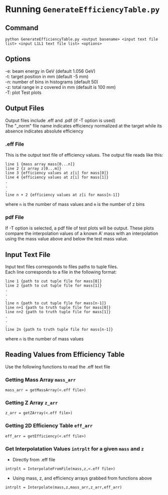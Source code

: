 # Running `GenerateEfficiencyTable.py`

## Command

```
python GenerateEfficiencyTable.py <output basename> <input text file list> <input L1L1 text file list> <options>
```

## Options

-e: beam energy in GeV (default 1.056 GeV)  
-t: target position in mm (default -5 mm)  
-n: number of bins in histograms (default 50)  
-z: total range in z covered in mm (default is 100 mm)  
-T: plot Test plots  

## Output Files

Output files include <output basename>.eff and <output basename>.pdf (if -T option is used)  
The "_norm" file name indicates efficiency normalized at the target while its absence indicates absolute efficiency  

### .eff File

This is the output text file of efficiency values. The output file reads like this:

```
line 1 {mass array mass[0...n]}  
line 2 {z array z[0...m]}  
line 3 {efficiency values at z[i] for mass[0]}  
line 4 {efficiency values at z[i] for mass[1]}  
.  
.  
.  
line n + 2 {efficiency values at z[i for mass[n-1]}  
```

where `n` is the number of mass values and `m` is the number of z bins

### pdf File

If -T option is selected, a pdf file of test plots will be output. These plots compare the interpolation values of a known A' mass with an interpolation using the mass value above and below the test mass value.

## Input Text File

Input text files corresponds to files paths to tuple files.  
Each line corresponds to a file in the following format:  

```
line 1 {path to cut tuple file for mass[0]}  
line 2 {path to cut tuple file for mass[1]}  
.  
.  
.  
line n {path to cut tuple file for mass[n-1]}  
line n+1 {path to truth tuple file for mass[0]}  
line n+2 {path to truth tuple file for mass[1]}  
.  
.  
.  
line 2n {path to truth tuple file for mass[n-1]}  
```

where `n` is the number of mass values

## Reading Values from Efficiency Table

Use the following functions to read the .eff text file

### Getting Mass Array `mass_arr`
```
mass_arr = getMassArray(<.eff file>)
```

### Getting Z Array `z_arr`
```
z_arr = getZArray(<.eff file>)
```

### Getting 2D Efficiency Table `eff_arr`
```
eff_arr = getEfficiency(<.eff file>)
```

### Get Interpolatation Values `intrplt` for a given `mass` and `z`

* Directly from .eff file
```
intrplt = InterpolateFromFile(mass,z,<.eff file>)
```

* Using mass, z, and efficiency arrays grabbed from functions above
```
intrplt = Interpolate(mass,z,mass_arr,z_arr,eff_arr)
```